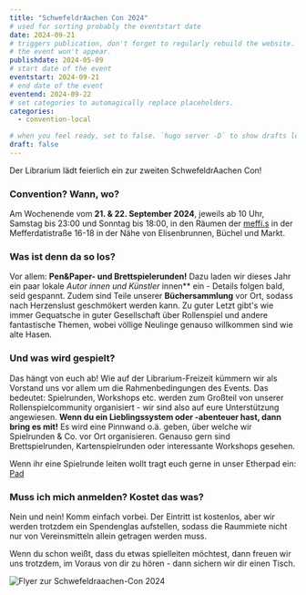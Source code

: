 ```yaml
---
title: "SchwefeldrAachen Con 2024"
# used for sorting probably the eventstart date
date: 2024-09-21
# triggers publication, don't forget to regularly rebuild the website. Must be set if `date` is in the future or else 
# the event won't appear.
publishdate: 2024-05-09
# start date of the event
eventstart: 2024-09-21
# end date of the event
eventend: 2024-09-22
# set categories to automagically replace placeholders.
categories:
  - convention-local

# when you feel ready, set to false. `hugo server -D` to show drafts locally.
draft: false
---
```

Der Librarium lädt feierlich ein zur zweiten SchwefeldrAachen Con! 

### Convention? Wann, wo?
Am Wochenende vom **21. & 22. September 2024**, jeweils ab 10 Uhr, Samstag bis 23:00 und Sonntag bis 18:00, in den Räumen der [meffi.s](https://www.meffis.org/die-4-raumeinheiten/) in der Mefferdatistraße 16-18 in der Nähe von Elisenbrunnen, Büchel und Markt.

### Was ist denn da so los?
Vor allem: **Pen&Paper- und Brettspielerunden!**  Dazu laden wir dieses Jahr ein paar lokale **Autor* innen und Künstler* innen** ein - Details folgen bald, seid gespannt. Zudem sind Teile unserer **Büchersammlung** vor Ort, sodass nach Herzenslust geschmökert werden kann. Zu guter Letzt gibt's wie immer Gequatsche in guter Gesellschaft über Rollenspiel und andere fantastische Themen, wobei völlige Neulinge genauso willkommen sind wie alte Hasen.


### Und was wird gespielt?
Das hängt von euch ab! Wie auf der Librarium-Freizeit kümmern wir als Vorstand uns vor allem um die Rahmenbedingungen des Events. Das bedeutet: Spielrunden, Workshops etc. werden zum Großteil von unserer Rollenspielcommunity organisiert - 
wir sind also auf eure Unterstützung angewiesen. **Wenn du ein Lieblingssystem oder -abenteuer hast, dann bring es mit!** Es wird eine Pinnwand o.ä. geben, über welche wir Spielrunden & Co. vor Ort organisieren. Genauso gern sind 
Brettspielrunden, Kartenspielrunden oder interessante Workshops gesehen. 

Wenn ihr eine Spielrunde leiten wollt tragt euch gerne in unser Etherpad ein: [Pad](https://etherpad.fachschaften.rwth-aachen.de/p/Schwefeldraachen-Con-2024)

### Muss ich mich anmelden? Kostet das was?
Nein und nein! Komm einfach vorbei. Der Eintritt ist kostenlos, aber wir werden trotzdem ein Spendenglas aufstellen, sodass die Raummiete nicht nur von Vereinsmitteln allein getragen werden muss.

Wenn du schon weißt, dass du etwas spielleiten möchtest, dann freuen wir uns trotzdem, im Voraus von dir zu hören - dann sichern wir dir einen Tisch.


![Flyer zur Schwefeldraachen-Con 2024](/img/schwefeldraachencon2024_flyer.jpg)


